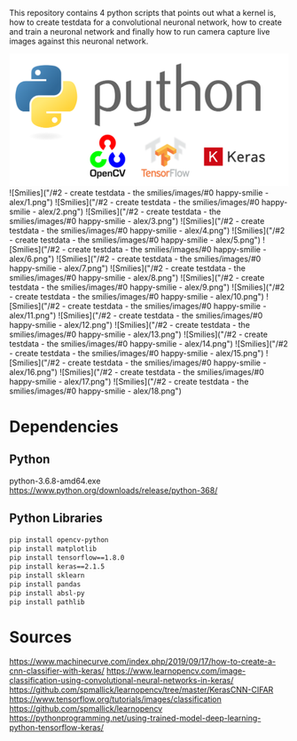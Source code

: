 This repository contains 4 python scripts that points out what a kernel is, how to create testdata for a convolutional neuronal network, how to create and train a neuronal network and finally how to run camera capture live images against this neuronal network.

![OpenCV + Tensorflow + Keras](/banner.png)
![Smilies]("/#2 - create testdata - the smilies/images/#0 happy-smilie - alex/1.png")
![Smilies]("/#2 - create testdata - the smilies/images/#0 happy-smilie - alex/2.png")
![Smilies]("/#2 - create testdata - the smilies/images/#0 happy-smilie - alex/3.png")
![Smilies]("/#2 - create testdata - the smilies/images/#0 happy-smilie - alex/4.png")
![Smilies]("/#2 - create testdata - the smilies/images/#0 happy-smilie - alex/5.png")
![Smilies]("/#2 - create testdata - the smilies/images/#0 happy-smilie - alex/6.png")
![Smilies]("/#2 - create testdata - the smilies/images/#0 happy-smilie - alex/7.png")
![Smilies]("/#2 - create testdata - the smilies/images/#0 happy-smilie - alex/8.png")
![Smilies]("/#2 - create testdata - the smilies/images/#0 happy-smilie - alex/9.png")
![Smilies]("/#2 - create testdata - the smilies/images/#0 happy-smilie - alex/10.png")
![Smilies]("/#2 - create testdata - the smilies/images/#0 happy-smilie - alex/11.png")
![Smilies]("/#2 - create testdata - the smilies/images/#0 happy-smilie - alex/12.png")
![Smilies]("/#2 - create testdata - the smilies/images/#0 happy-smilie - alex/13.png")
![Smilies]("/#2 - create testdata - the smilies/images/#0 happy-smilie - alex/14.png")
![Smilies]("/#2 - create testdata - the smilies/images/#0 happy-smilie - alex/15.png")
![Smilies]("/#2 - create testdata - the smilies/images/#0 happy-smilie - alex/16.png")
![Smilies]("/#2 - create testdata - the smilies/images/#0 happy-smilie - alex/17.png")
![Smilies]("/#2 - create testdata - the smilies/images/#0 happy-smilie - alex/18.png")


# Dependencies
## Python
python-3.6.8-amd64.exe https://www.python.org/downloads/release/python-368/

## Python Libraries
```
pip install opencv-python
pip install matplotlib
pip install tensorflow==1.8.0
pip install keras==2.1.5
pip install sklearn
pip install pandas
pip install absl-py
pip install pathlib
```

# Sources
https://www.machinecurve.com/index.php/2019/09/17/how-to-create-a-cnn-classifier-with-keras/
https://www.learnopencv.com/image-classification-using-convolutional-neural-networks-in-keras/
https://github.com/spmallick/learnopencv/tree/master/KerasCNN-CIFAR
https://www.tensorflow.org/tutorials/images/classification
https://github.com/spmallick/learnopencv
https://pythonprogramming.net/using-trained-model-deep-learning-python-tensorflow-keras/
